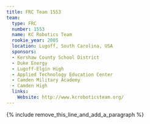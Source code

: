 ```yaml
---
title: FRC Team 1553
team:
  type: FRC
  number: 1553
  name: KC Robotics Team
  rookie_year: 2005
  location: Lugoff, South Carolina, USA
  sponsors:
  - Kershaw County School District
  - Duke Energy
  - Lugoff-Elgin High
  - Applied Technology Education Center
  - Camden Military Academy
  - Camden High
  links:
    Website: http://www.kcroboticsteam.org/
---
```


{% include remove_this_line_and_add_a_paragraph %}